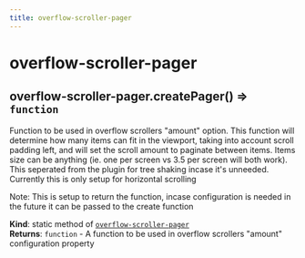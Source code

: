 ```yaml
---
title: overflow-scroller-pager
---
```


<a name="module_overflow-scroller-pager"></a>

# overflow-scroller-pager
<a name="module_overflow-scroller-pager.createPager"></a>

## overflow-scroller-pager.createPager() ⇒ <code>function</code>
Function to be used in overflow scrollers "amount" option. This function will
determine how many items can fit in the viewport, taking into account scroll padding left, 
and will set the scroll amount to paginate between items. Items size can be anything 
(ie. one per screen vs 3.5 per screen will both work). This seperated from the plugin 
for tree shaking incase it's unneeded. Currently this is only setup for horizontal scrolling

Note: This is setup to return the function, incase configuration is needed in the future 
it can be passed to the create function

**Kind**: static method of [<code>overflow-scroller-pager</code>](#module_overflow-scroller-pager)  
**Returns**: <code>function</code> - A function to be used in overflow scrollers "amount" configuration property  

  
